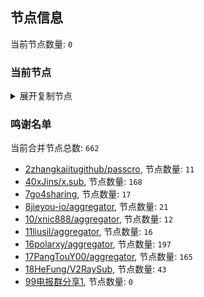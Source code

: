 
## 节点信息
当前节点数量: `0`
### 当前节点
<details>
  <summary>展开复制节点</summary>

    

</details>

### 鸣谢名单
当前合并节点总数: `662`
- [2zhangkaiitugithub/passcro](https://github.com/zhangkaiitugithub/passcro), 节点数量: `11`
- [40xJins/x.sub](https://github.com/0xJins/x.sub), 节点数量: `168`
- [7go4sharing](https://github.com/go4sharing), 节点数量: `17`
- [8jieyou-io/aggregator](https://github.com/jieyou-io/aggregator), 节点数量: `21`
- [10/xnic888/aggregator](https://github.com/xnic888/aggregator), 节点数量: `12`
- [11liusil/aggregator](https://github.com/liusil/aggregator), 节点数量: `16`
- [16polarxy/aggregator](https://github.com/polarxy/aggregator), 节点数量: `197`
- [17PangTouY00/aggregator](https://github.com/PangTouY00/aggregator), 节点数量: `165`
- [18HeFung/V2RaySub](https://github.com/HeFung/V2RaySub), 节点数量: `43`
- [99电报群分享1](https://github.com/cdddbc/getAirport), 节点数量: `0`


